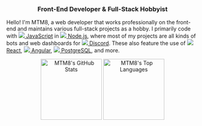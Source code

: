 <h3 align="center">Front-End Developer &amp; Full-Stack Hobbyist</h3>

Hello! I'm MTM8, a web developer that works professionally on the front-end and maintains various full-stack projects as a hobby. I primarily code with [![](https://api.iconify.design/logos:javascript.svg?&height=14) JavaScript](https://nodejs.org/) in [![](https://api.iconify.design/logos:nodejs-icon.svg?&height=14) Node.js](https://nodejs.org/), where most of my projects are all kinds of bots and web dashboards for [![](https://api.iconify.design/logos:discord-icon.svg?&height=14) Discord](https://discord.com/). These also feature the use of [![](https://api.iconify.design/logos:react.svg?&height=14) React](https://reactjs.org/), [![](https://api.iconify.design/logos:angular-icon.svg?&height=14) Angular](https://angular.io/), [![](https://api.iconify.design/logos:postgresql.svg?&height=14) PostgreSQL](https://www.postgresql.org/), and more.

<p align="center">
    <img height="160px" src="https://github-readme-stats.vercel.app/api?username=MTM8&count_private=true&show_icons=true" alt="MTM8's GitHub Stats"/>
    <img height="160px" src="https://github-readme-stats.vercel.app/api/top-langs/?username=MTM8&count_private=true" alt="MTM8's Top Languages"/>
</p>
